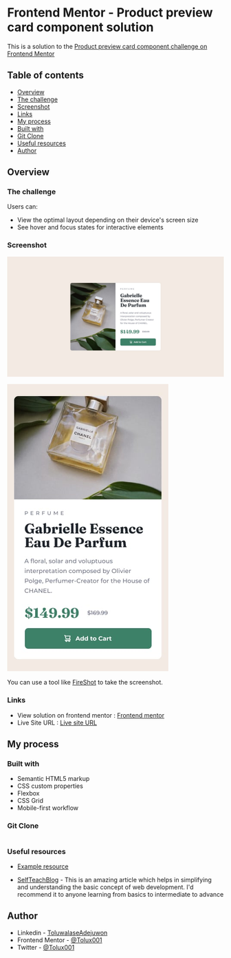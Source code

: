 # Frontend Mentor - Product preview card component solution

This is a solution to the [Product preview card component challenge on Frontend Mentor](https://www.frontendmentor.io/challenges/product-preview-card-component-GO7UmttRfa) 

## Table of contents

  - [Overview](#overview)
  - [The challenge](#the-challenge)
  - [Screenshot](#screenshot)
  - [Links](#links)
  - [My process](#my-process)
  - [Built with](#built-with)
  - [Git Clone](#git-clone)
  - [Useful resources](#useful-resources)
  - [Author](#author)

## Overview

### The challenge

Users can:

- View the optimal layout depending on their device's screen size
- See hover and focus states for interactive elements

### Screenshot

![Desktop-image](asset/design/desktop-design.jpg)

![Mobile-image](asset/design/mobile-design.jpg)

You can use a tool like [FireShot](https://getfireshot.com/) to take the screenshot. 

### Links

- View solution on frontend mentor : [Frontend mentor](https://your-solution-url.com)
- Live Site URL                    : [Live site URL](https://your-live-site-url.com)

## My process

### Built with

- Semantic HTML5 markup
- CSS custom properties
- Flexbox
- CSS Grid
- Mobile-first workflow

### Git Clone

```git clone

```

### Useful resources

- [Example resource](https://tolux.hashnode.dev) 

- [SelfTeachBlog](https://tolux.hashnode.dev) - This is an amazing article which helps in simplifying and understanding the basic concept of web development. I'd recommend it to anyone learning from basics to intermediate to advance

## Author

- Linkedin        - [ToluwalaseAdejuwon](https://www.linkedin.com/)
- Frontend Mentor - [@Tolux001](https://www.frontendmentor.io/profile/Tolux001)
- Twitter         - [@Tolux001](https://www.twitter.com/tolux001)

